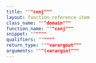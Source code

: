 ```yaml
---
title: """conj"""
layout: function-reference-item
class_name: """domain"""
function_name: """conj"""
snippet: """"""
qualifiers: """"""
return_type: """varargout"""
arguments: """(varargin)"""
---
```


